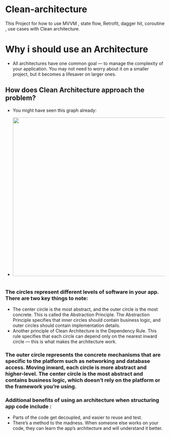 # Clean-architecture
This Project for how to use  MVVM , state flow, Retrofit, dagger hit, coroutine , use cases with Clean architecture.


# Why i should use an Architecture
- All architectures have one common goal — to manage the complexity of your application. You may not need to worry about it on a smaller project, but it becomes a lifesaver on larger ones.

## How does Clean Architecture approach the problem?
- You might have seen this graph already:

- <img src="https://user-images.githubusercontent.com/62241386/180656187-7608a0d9-90a2-4736-add6-52e545e106e0.png" width="500" >&nbsp; 

### The circles represent different levels of software in your app. There are two key things to note:
- The center circle is the most abstract, and the outer circle is the most concrete. This is called the Abstraction Principle. The Abstraction Principle specifies that   inner circles should contain business logic, and outer circles should contain implementation details.
- Another principle of Clean Architecture is the Dependency Rule. This rule specifies that each circle can depend only on the nearest inward circle — this is what       makes the architecture work.

### The outer circle represents the concrete mechanisms that are specific to the platform such as networking and database access. Moving inward, each circle is more abstract and higher-level. The center circle is the most abstract and contains business logic, which doesn’t rely on the platform or the framework you’re using.

### Additional benefits of using an architecture when structuring app code include :
 - Parts of the code get decoupled, and easier to reuse and test.
 - There’s a method to the madness. When someone else works on your code, they can learn the app’s architecture and will understand it better.



  

